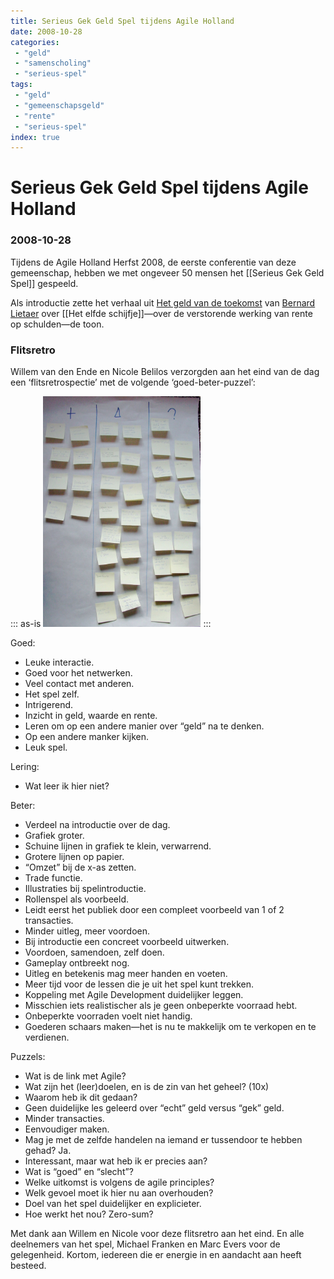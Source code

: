 ```yaml
---
title: Serieus Gek Geld Spel tijdens Agile Holland
date: 2008-10-28
categories:
 - "geld"
 - "samenscholing"
 - "serieus-spel"
tags:
 - "geld"
 - "gemeenschapsgeld"
 - "rente"
 - "serieus-spel"
index: true
---
```


# Serieus Gek Geld Spel tijdens Agile Holland
### 2008-10-28

Tijdens de Agile Holland Herfst 2008, de eerste conferentie van deze gemeenschap, hebben we met ongeveer 50 mensen het [[Serieus Gek Geld Spel]] gespeeld.

Als introductie zette het verhaal uit [Het geld van de toekomst](http://aardnoot.nl/Het_geld_van_de_toekomst) van [Bernard Lietaer](http://aardnoot.nl/Bernard_Lietaer) over [[Het elfde schijfje]]—over de verstorende werking van rente op schulden—de toon.

### Flitsretro
Willem van den Ende en Nicole Belilos verzorgden aan het eind van de dag een ‘flitsretrospectie’ met de volgende ‘goed-beter-puzzel’:

::: as-is
<img src="sggs-agile-flitsretro-2.jpg" style="width:50%;">
:::

Goed:
- Leuke interactie.
- Goed voor het netwerken.
- Veel contact met anderen.
- Het spel zelf.
- Intrigerend.
- Inzicht in geld, waarde en rente.
- Leren om op een andere manier over “geld” na te denken.
- Op een andere manker kijken.
- Leuk spel.

Lering:
- Wat leer ik hier niet?

Beter:
- Verdeel na introductie over de dag.
- Grafiek groter.
- Schuine lijnen in grafiek te klein, verwarrend.
- Grotere lijnen op papier.
- “Omzet” bij de x-as zetten.
- Trade functie.
- Illustraties bij spelintroductie.
- Rollenspel als voorbeeld.
- Leidt eerst het publiek door een compleet voorbeeld van 1 of 2 transacties.
- Minder uitleg, meer voordoen.
- Bij introductie een concreet voorbeeld uitwerken.
- Voordoen, samendoen, zelf doen.
- Gameplay ontbreekt nog.
- Uitleg en betekenis mag meer handen en voeten.
- Meer tijd voor de lessen die je uit het spel kunt trekken.
- Koppeling met Agile Development duidelijker leggen.
- Misschien iets realistischer als je geen onbeperkte voorraad hebt.
- Onbeperkte voorraden voelt niet handig.
- Goederen schaars maken—het is nu te makkelijk om te verkopen en te verdienen.

Puzzels:
- Wat is de link met Agile?
- Wat zijn het (leer)doelen, en is de zin van het geheel? (10x)
- Waarom heb ik dit gedaan?
- Geen duidelijke les geleerd over “echt” geld versus “gek” geld.
- Minder transacties.
- Eenvoudiger maken.
- Mag je met de zelfde handelen na iemand er tussendoor te hebben gehad? Ja.
- Interessant, maar wat heb ik er precies aan?
- Wat is “goed” en “slecht”?
- Welke uitkomst is volgens de agile principles?
- Welk gevoel moet ik hier nu aan overhouden?
- Doel van het spel duidelijker en explicieter.
- Hoe werkt het nou? Zero-sum?

Met dank aan Willem en Nicole voor deze flitsretro aan het eind. En alle deelnemers van het spel, Michael Franken en Marc Evers voor de gelegenheid. Kortom, iedereen die er energie in en aandacht aan heeft besteed.
